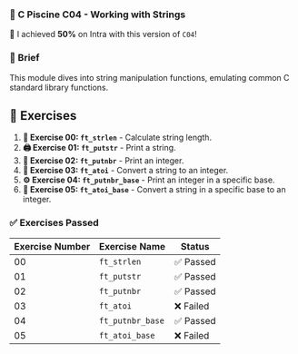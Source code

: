 
### **🚀 C Piscine C04 - Working with Strings**

🌟 I achieved **50%** on Intra with this version of `C04`!

### 📘 Brief

This module dives into string manipulation functions, emulating common C standard library functions.

## 📝 Exercises

1. **🔢 Exercise 00: `ft_strlen`** - Calculate string length.
2. **🖨️ Exercise 01: `ft_putstr`** - Print a string.
3. **🔢 Exercise 02: `ft_putnbr`** - Print an integer.
4. **🔢 Exercise 03: `ft_atoi`** - Convert a string to an integer.
5. **⚙️ Exercise 04: `ft_putnbr_base`** - Print an integer in a specific base.
6. **🔢 Exercise 05: `ft_atoi_base`** - Convert a string in a specific base to an integer.

### ✅ **Exercises Passed**

| **Exercise Number** | **Exercise Name**                       | **Status**    |
|---------------------|-----------------------------------------|---------------|
| 00                  | `ft_strlen`                             | ✅ Passed     |
| 01                  | `ft_putstr`                             | ✅ Passed     |
| 02                  | `ft_putnbr`                             | ✅ Passed     |
| 03                  | `ft_atoi`                               | ❌ Failed     |
| 04                  | `ft_putnbr_base`                        | ✅ Passed     |
| 05                  | `ft_atoi_base`                          | ❌ Failed     |
